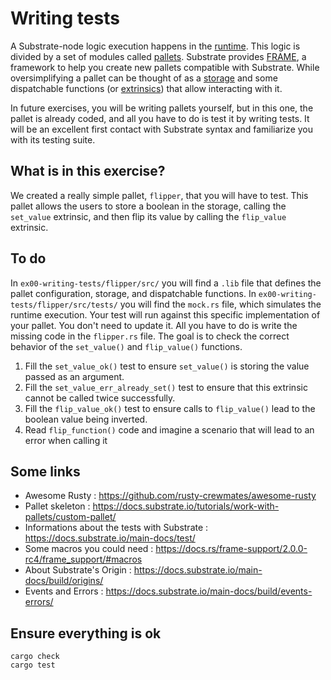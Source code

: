 # Writing tests

A Substrate-node logic execution happens in the [runtime](https://docs.substrate.io/v3/concepts/runtime/). This logic is divided by a set of modules called [pallets](https://docs.substrate.io/v3/getting-started/glossary/#pallet). Substrate provides [FRAME](https://docs.substrate.io/v3/runtime/frame/), a framework to help you create new pallets compatible with Substrate. While oversimplifying a pallet can be thought of as a [storage](https://docs.substrate.io/v3/runtime/storage/) and some dispatchable functions (or [extrinsics](https://docs.substrate.io/v3/concepts/extrinsics/)) that allow interacting with it.

In future exercises, you will be writing pallets yourself, but in this one, the pallet is already coded, and all you have to do is test it by writing tests. It will be an excellent first contact with Substrate syntax and familiarize you with its testing suite.

## What is in this exercise?
We created a really simple pallet, `flipper`, that you will have to test.
This pallet allows the users to store a boolean in the storage, calling the `set_value` extrinsic, and then flip its value by calling the `flip_value` extrinsic.

## To do
In ```ex00-writing-tests/flipper/src/``` you will find a ```.lib``` file that defines the pallet configuration, storage, and dispatchable functions. 
In ```ex00-writing-tests/flipper/src/tests/``` you will find the ```mock.rs``` file, which simulates the runtime execution. Your test will run against this specific implementation of your pallet. You don't need to update it. All you have to do is write the missing code in the ```flipper.rs``` file. The goal is to check the correct behavior of the ```set_value()``` and ```flip_value()``` functions.
1. Fill the ```set_value_ok()``` test to ensure ```set_value()``` is storing the value passed as an argument.
2. Fill the ```set_value_err_already_set()``` test to ensure that this extrinsic cannot be called twice successfully.
3. Fill the ```flip_value_ok()``` test to ensure calls to ```flip_value()``` lead to the boolean value being inverted.
4. Read ```flip_function()``` code and imagine a scenario that will lead to an error when calling it

## Some links
* Awesome Rusty : https://github.com/rusty-crewmates/awesome-rusty
* Pallet skeleton : https://docs.substrate.io/tutorials/work-with-pallets/custom-pallet/
* Informations about the tests with Substrate : https://docs.substrate.io/main-docs/test/
* Some macros you could need : https://docs.rs/frame-support/2.0.0-rc4/frame_support/#macros
* About Substrate's Origin : https://docs.substrate.io/main-docs/build/origins/
* Events and Errors : https://docs.substrate.io/main-docs/build/events-errors/

## Ensure everything is ok
`cargo check`  
`cargo test`

